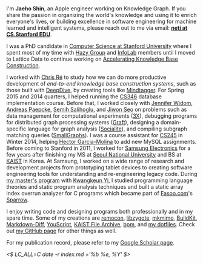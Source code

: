 <div id="photo"><img alt=""
    thumb-src="http://infolab.stanford.edu/db_pages/img/shin_s.jpg"
    large-src="jaeho.infolab-2013.900x1200.jpg"
    src="jaeho.infolab-2013.180x240.jpg"
    ></div>

I'm **Jaeho Shin**, an Apple engineer working on Knowledge Graph.
If you share the passion in organizing the world's knowledge and using it to enrich everyone's lives, or building excellence in software engineering for machine learned and intelligent systems, please reach out to me via email: **[netj at CS.Stanford EDU](mailto:netj)**.

I was a PhD candidate in [Computer Science at Stanford University][Stanford CS] where I spent most of my time with [Hazy Group][] and [InfoLab][] members until I moved to Lattice Data to continue working on [Accelerating Knowledge Base Construction][oral-exam-slides].

I worked with [Chris Ré][Christopher Ré] to study how we can do more productive development of *end-to-end knowledge base construction systems*, such as those built with [DeepDive][], by creating tools like [Mindtagger][].
For Spring 2015 and 2014 quarters, I helped running the [CS346][] database implementation course.
Before that, I worked closely with [Jennifer Widom][], [Andreas Paepcke][], [Semih Salihoglu][], and [Jiwon Seo][] on problems such as data management for computational experiments ([3X][]), debugging programs for distributed graph processing systems ([Graft][]), designing a domain-specific language for graph analysis ([Socialite][]), and compiling subgraph matching queries ([SmallGraphs][]).
I was a course assistant for [CS245][] in Winter 2014, helping [Hector Garcia-Molina][] to add new MySQL assignments.
Before coming to Stanford in 2011, I worked for [Samsung Electronics][] for a few years after finishing my MS at [Seoul National University][SNU CSE] and BS at [KAIST][KAIST CS] in Korea.
At Samsung, I worked on a wide range of research and development projects from prototyping tablet devices to creating software engineering tools for understanding and re-engineering legacy code.
During [my master's program][ROPAS page] with [Kwangkeun Yi][], I studied programming language theories and static program analysis techniques and built a static array index overrun analyzer for C programs which became part of [Fasoo.com][]'s [Sparrow][].

I enjoy writing code and designing programs both professionally and in my spare time.
Some of my creations are
[remocon][],
[libzygote][],
[mkmimo][],
[BuildKit][],
[Markdown-Diff][],
[YouScript][],
[KAIST File Archive][],
[bpm][],
and [my dotfiles][dotfiles].
Check out [my GitHub page][my github] for other things as well.

For my publication record, please refer to my [Google Scholar page][].

<address><time datetime="<$ date -r index.md +'%FT%T%:z'
    $>"><$ LC_ALL=C date -r index.md +'%b %e, %Y' $></time></address>

[Stanford CS]: http://cs.stanford.edu/
[InfoLab]: http://infolab.stanford.edu/
[Hazy Group]: http://infolab.stanford.edu/hazy/
[Gates 430]: http://campus-map.stanford.edu/?id=07-450

[Christopher Ré]: http://cs.stanford.edu/people/chrismre/
[Jennifer Widom]: http://infolab.stanford.edu/~widom/
[Hector Garcia-Molina]: http://infolab.stanford.edu/~hector/
[Andreas Paepcke]: http://infolab.stanford.edu/~paepcke/
[Semih Salihoglu]: http://web.stanford.edu/~semih/
[Jiwon Seo]: http://web.stanford.edu/~jiwon/
[Kwangkeun Yi]: http://ropas.snu.ac.kr/~kwang/

[oral-exam-slides]: https://speakerdeck.com/netj/accelerating-knowledge-base-construction "Accelerating Knowledge Base Construction"
[Mindtagger]: http://git.io/mindtagger
[DeepDive]: http://deepdive.stanford.edu/
[Graft]: https://github.com/semihsalihoglu/graft#readme
[Socialite]: http://socialite-lang.github.io/
[3X]: http://netj.github.io/3x/
[SmallGraphs]: https://github.com/netj/SmallGraphs/#readme
[CS346]: http://cs346.stanford.edu "Database System Implementation"
[CS245]: http://cs245.stanford.edu "Database System Principles"

[remocon]: https://github.com/netj/remocon#readme
[KAIST File Archive]: http://ftp.kaist.ac.kr
[libzygote]: https://github.com/netj/libzygote#readme
[mkmimo]: https://github.com/netj/mkmimo#readme
[BuildKit]: https://github.com/netj/buildkit#readme
[YouScript]: http://netj.github.io/youscript/
[Markdown-Diff]: https://github.com/netj/markdown-diff
[bpm]: https://github.com/netj/bpm#readme
[dotfiles]: https://github.com/netj/dotfiles#readme
[my github]: https://github.com/netj
[Google Scholar page]: http://scholar.google.com/citations?user=d8SSQS4AAAAJ

[Samsung Electronics]: http://www.samsung.com/
[ROPAS page]: http://ropas.snu.ac.kr/~netj/
[Sparrow]: http://en.fasoo.com/site/fasoo_eng/sourcecodeanalysis/sparrow.do
[Fasoo.com]: http://en.fasoo.com/
[SNU CSE]: http://cse.snu.ac.kr/en "Department of Computer Science and Engineering, Seoul National University"
[KAIST CS]: http://cs.kaist.ac.kr/ "Computer Science Department, Korea Advanced Institute of Science and Technology"
